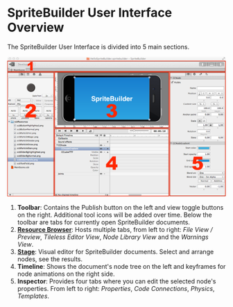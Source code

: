 # SpriteBuilder User Interface Overview

The SpriteBuilder User Interface is divided into 5 main sections.

![User Interface](user-interface-overview.png "SpriteBuilder User Interface: 1) Toolbar 2) Navigator 3) Stage 4) Timeline 5) Detail View")

1. **Toolbar**: Contains the Publish button on the left and view toggle buttons on the right. Additional tool icons will be added over time. Below the toolbar are tabs for currently open SpriteBuilder documents.
2. [**Resource Browser**](#!/docs/1.3/spritebuilder/resource-browser): Hosts multiple tabs, from left to right: *File View / Preview*, *Tileless Editor View*, *Node Library View* and the *Warnings View*.
3. [**Stage**](#!/docs/1.3/spritebuilder/stage): Visual editor for SpriteBuilder documents. Select and arrange nodes, see the results.
4. **Timeline**: Shows the document's node tree on the left and keyframes for node animations on the right side.
5. **Inspector**: Provides four tabs where you can edit the selected node's properties. From left to right: *Properties*, *Code Connections*, *Physics*, *Templates*.
